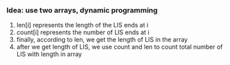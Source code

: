### Idea: use two arrays, dynamic programming
1. len[i] represents the length of the LIS ends at i
2. count[i] represents the number of LIS ends at i
3. finally, according to len, we get the length of LIS in the array
4. after we get length of LIS, we use count and len to count total number of LIS with length in array 